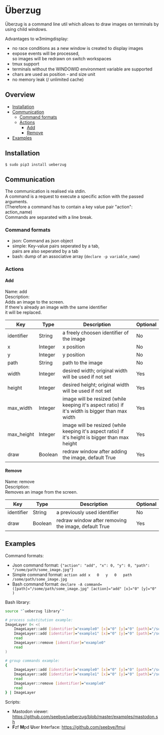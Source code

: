 # Überzug

Überzug is a command line util
which allows to draw images on terminals by using child windows.

Advantages to w3mimgdisplay:
- no race conditions as a new window is created to display images
- expose events will be processed,  
  so images will be redrawn on switch workspaces
- tmux support
- terminals without the WINDOWID environment variable are supported
- chars are used as position - and size unit
- no memory leak (/ unlimited cache)

## Overview

- [Installation](#installation)
- [Communication](#communication)  
  * [Command formats](#command-formats)
  * [Actions](#actions)
    + [Add](#add)
    + [Remove](#remove)
- [Examples](#examples)

## Installation

```
$ sudo pip3 install ueberzug
```

## Communication

The communication is realised via stdin.  
A command is a request to execute a specific action with the passed arguments.  
(Therefore a command has to contain a key value pair "action": action_name)  
Commands are separated with a line break.

### Command formats

- json: Command as json object
- simple: Key-value pairs seperated by a tab,  
          pairs are also seperated by a tab  
- bash: dump of an associative array (`declare -p variable_name`)

### Actions

#### Add

Name: add  
Description:  
Adds an image to the screen.  
If there's already an image with the same identifier  
it will be replaced.

| Key           | Type         | Description                                                        | Optional |
|---------------|--------------|--------------------------------------------------------------------|----------|
| identifier    | String       | a freely choosen identifier of the image                           | No       |
| x             | Integer      | x position                                                         | No       |
| y             | Integer      | y position                                                         | No       |
| path          | String       | path to the image                                                  | No       |
| width         | Integer      | desired width; original width will be used if not set              | Yes      |
| height        | Integer      | desired height; original width will be used if not set             | Yes      |
| max_width     | Integer      | image will be resized (while keeping it's aspect ratio) if it's width is bigger than max width | Yes |
| max_height    | Integer      | image will be resized (while keeping it's aspect ratio) if it's height is bigger than max height | Yes |
| draw          | Boolean      | redraw window after adding the image, default True                 | Yes      |

#### Remove

Name: remove  
Description:  
Removes an image from the screen.  

| Key           | Type         | Description                                                        | Optional |
|---------------|--------------|--------------------------------------------------------------------|----------|
| identifier    | String       | a previously used identifier                                       | No       |
| draw          | Boolean      | redraw window after removing the image, default True               | Yes      |


## Examples

Command formats:

- Json command format: `{"action": "add", "x": 0, "y": 0, "path": "/some/path/some_image.jpg"}`  
- Simple command format: `action add x   0   y   0   path    /some/path/some_image.jpg`  
- Bash command format: `declare -A command=([path]="/some/path/some_image.jpg" [action]="add" [x]="0" [y]="0" )`  

Bash library:

```bash
source "`ueberzug library`"

# process substitution example:
ImageLayer 0< <(
    ImageLayer::add [identifier]="example0" [x]="0" [y]="0" [path]="/some/path/some_image0.jpg"
    ImageLayer::add [identifier]="example1" [x]="0" [y]="0" [path]="/some/path/some_image1.jpg"
    read
    ImageLayer::remove [identifier]="example0"
    read
)

# group commands example:
{
    ImageLayer::add [identifier]="example0" [x]="0" [y]="0" [path]="/some/path/some_image0.jpg"
    ImageLayer::add [identifier]="example1" [x]="0" [y]="0" [path]="/some/path/some_image1.jpg"
    read
    ImageLayer::remove [identifier]="example0"
    read
} | ImageLayer
```

Scripts:

- Mastodon viewer: https://github.com/seebye/ueberzug/blob/master/examples/mastodon.sh
- **F**zf **M**pd **U**ser **I**nterface: https://github.com/seebye/fmui
